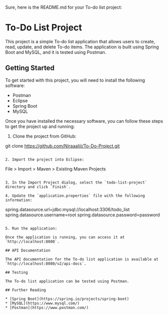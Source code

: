Sure, here is the README.md for your To-do list project:


# To-Do List Project

This project is a simple To-do list application that allows users to create, read, update, and delete To-do items. The application is built using Spring Boot and MySQL, and it is tested using Postman.

## Getting Started

To get started with this project, you will need to install the following software:

* Postman
* Eclipse
* Spring Boot
* MySQL

Once you have installed the necessary software, you can follow these steps to get the project up and running:

1. Clone the project from GitHub:


git clone https://github.com/Niraaaliii/To-Do-Project.git
```

2. Import the project into Eclipse:

```
File > Import > Maven > Existing Maven Projects
```

3. In the Import Project dialog, select the `todo-list-project` directory and click `Finish`.

4. Update the `application.properties` file with the following information:

```
spring.datasource.url=jdbc:mysql://localhost:3306/todo_list
spring.datasource.username=root
spring.datasource.password=password
```

5. Run the application:

Once the application is running, you can access it at `http://localhost:8080`.

## API Documentation

The API documentation for the To-do list application is available at `http://localhost:8080/v2/api-docs`.

## Testing

The To-do list application can be tested using Postman. 

## Further Reading

* [Spring Boot](https://spring.io/projects/spring-boot)
* [MySQL](https://www.mysql.com/)
* [Postman](https://www.postman.com/)
```
